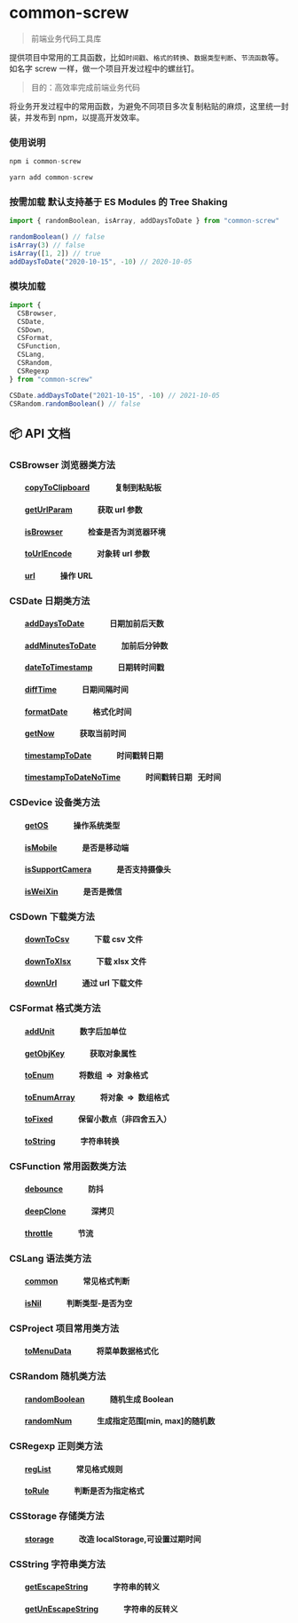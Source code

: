 # common-screw

> 前端业务代码工具库

提供项目中常用的工具函数，比如`时间戳`、`格式的转换`、`数据类型判断`、`节流函数`等。如名字 screw 一样，做一个项目开发过程中的螺丝钉。

> 目的：高效率完成前端业务代码

将业务开发过程中的常用函数，为避免不同项目多次复制粘贴的麻烦，这里统一封装，并发布到 npm，以提高开发效率。

### 使用说明

```js
npm i common-screw

```

```js
yarn add common-screw

```

### 按需加载 默认支持基于 ES Modules 的 Tree Shaking

```js
import { randomBoolean, isArray, addDaysToDate } from "common-screw"

randomBoolean() // false
isArray(3) // false
isArray([1, 2]) // true
addDaysToDate("2020-10-15", -10) // 2020-10-05
```

### 模块加载

```js
import {
  CSBrowser,
  CSDate,
  CSDown,
  CSFormat,
  CSFunction,
  CSLang,
  CSRandom,
  CSRegexp
} from "common-screw"

CSDate.addDaysToDate("2021-10-15", -10) // 2021-10-05
CSRandom.randomBoolean() // false
```

## :package: API 文档

### CSBrowser 浏览器类方法

#### &emsp;&emsp;[copyToClipboard](https://github.com/giseles/common-screw/blob/main/src/browser/copyToClipboard.ts) &emsp;&emsp;&emsp;复制到粘贴板

#### &emsp;&emsp;[getUrlParam](https://github.com/giseles/common-screw/blob/main/src/browser/getUrlParam.ts) &emsp;&emsp;&emsp;获取 url 参数

#### &emsp;&emsp;[isBrowser](https://github.com/giseles/common-screw/blob/main/src/browser/isBrowser.ts) &emsp;&emsp;&emsp;检查是否为浏览器环境

#### &emsp;&emsp;[toUrlEncode](https://github.com/giseles/common-screw/blob/main/src/browser/toUrlEncode.ts) &emsp;&emsp;&emsp;对象转 url 参数

#### &emsp;&emsp;[url](https://github.com/giseles/common-screw/blob/main/src/browser/url.ts) &emsp;&emsp;&emsp;操作 URL

### CSDate 日期类方法

#### &emsp;&emsp;[addDaysToDate](https://github.com/giseles/common-screw/blob/main/src/date/addDaysToDate.ts) &emsp;&emsp;&emsp;日期加前后天数

#### &emsp;&emsp;[addMinutesToDate](https://github.com/giseles/common-screw/blob/main/src/date/addMinutesToDate.ts) &emsp;&emsp;&emsp;加前后分钟数

#### &emsp;&emsp;[dateToTimestamp](https://github.com/giseles/common-screw/blob/main/src/date/dateToTimestamp.ts) &emsp;&emsp;&emsp;日期转时间戳

#### &emsp;&emsp;[diffTime](https://github.com/giseles/common-screw/blob/main/src/date/diffTime.ts) &emsp;&emsp;&emsp;日期间隔时间

#### &emsp;&emsp;[formatDate](https://github.com/giseles/common-screw/blob/main/src/date/formatDate.ts) &emsp;&emsp;&emsp;格式化时间

#### &emsp;&emsp;[getNow](https://github.com/giseles/common-screw/blob/main/src/date/getNow.ts) &emsp;&emsp;&emsp;获取当前时间

#### &emsp;&emsp;[timestampToDate](https://github.com/giseles/common-screw/blob/main/src/date/timestampToDate.ts) &emsp;&emsp;&emsp;时间戳转日期

#### &emsp;&emsp;[timestampToDateNoTime](https://github.com/giseles/common-screw/blob/main/src/date/timestampToDateNoTime.ts) &emsp;&emsp;&emsp;时间戳转日期   无时间  

### CSDevice 设备类方法

#### &emsp;&emsp;[getOS](https://github.com/giseles/common-screw/blob/main/src/device/getOS.ts) &emsp;&emsp;&emsp;操作系统类型

#### &emsp;&emsp;[isMobile](https://github.com/giseles/common-screw/blob/main/src/device/isMobile.ts) &emsp;&emsp;&emsp;是否是移动端

#### &emsp;&emsp;[isSupportCamera](https://github.com/giseles/common-screw/blob/main/src/device/isSupportCamera.ts) &emsp;&emsp;&emsp;是否支持摄像头

#### &emsp;&emsp;[isWeiXin](https://github.com/giseles/common-screw/blob/main/src/device/isWeiXin.ts) &emsp;&emsp;&emsp;是否是微信

### CSDown 下载类方法

#### &emsp;&emsp;[downToCsv](https://github.com/giseles/common-screw/blob/main/src/down/downToCsv.ts) &emsp;&emsp;&emsp;下载 csv 文件

#### &emsp;&emsp;[downToXlsx](https://github.com/giseles/common-screw/blob/main/src/down/downToXlsx.ts) &emsp;&emsp;&emsp;下载 xlsx 文件

#### &emsp;&emsp;[downUrl](https://github.com/giseles/common-screw/blob/main/src/down/downUrl.ts) &emsp;&emsp;&emsp;通过 url 下载文件

### CSFormat 格式类方法

#### &emsp;&emsp;[addUnit](https://github.com/giseles/common-screw/blob/main/src/format/addUnit.ts) &emsp;&emsp;&emsp;数字后加单位

#### &emsp;&emsp;[getObjKey](https://github.com/giseles/common-screw/blob/main/src/format/getObjKey.ts) &emsp;&emsp;&emsp;获取对象属性

#### &emsp;&emsp;[toEnum](https://github.com/giseles/common-screw/blob/main/src/format/toEnum.ts) &emsp;&emsp;&emsp;将数组  =>  对象格式

#### &emsp;&emsp;[toEnumArray](https://github.com/giseles/common-screw/blob/main/src/format/toEnumArray.ts) &emsp;&emsp;&emsp;将对象  =>  数组格式

#### &emsp;&emsp;[toFixed](https://github.com/giseles/common-screw/blob/main/src/format/toFixed.ts) &emsp;&emsp;&emsp;保留小数点（非四舍五入）

#### &emsp;&emsp;[toString](https://github.com/giseles/common-screw/blob/main/src/format/toString.ts) &emsp;&emsp;&emsp;字符串转换

### CSFunction 常用函数类方法

#### &emsp;&emsp;[debounce](https://github.com/giseles/common-screw/blob/main/src/function/debounce.ts) &emsp;&emsp;&emsp;防抖

#### &emsp;&emsp;[deepClone](https://github.com/giseles/common-screw/blob/main/src/function/deepClone.ts) &emsp;&emsp;&emsp;深拷贝

#### &emsp;&emsp;[throttle](https://github.com/giseles/common-screw/blob/main/src/function/throttle.ts) &emsp;&emsp;&emsp;节流

### CSLang 语法类方法

#### &emsp;&emsp;[common](https://github.com/giseles/common-screw/blob/main/src/lang/common.ts) &emsp;&emsp;&emsp;常见格式判断

#### &emsp;&emsp;[isNil](https://github.com/giseles/common-screw/blob/main/src/lang/isNil.ts) &emsp;&emsp;&emsp;判断类型-是否为空

### CSProject 项目常用类方法

#### &emsp;&emsp;[toMenuData](https://github.com/giseles/common-screw/blob/main/src/project/toMenuData.ts) &emsp;&emsp;&emsp;将菜单数据格式化

### CSRandom 随机类方法

#### &emsp;&emsp;[randomBoolean](https://github.com/giseles/common-screw/blob/main/src/random/randomBoolean.ts) &emsp;&emsp;&emsp;随机生成 Boolean

#### &emsp;&emsp;[randomNum](https://github.com/giseles/common-screw/blob/main/src/random/randomNum.ts) &emsp;&emsp;&emsp;生成指定范围[min, max]的随机数

### CSRegexp 正则类方法

#### &emsp;&emsp;[regList](https://github.com/giseles/common-screw/blob/main/src/regexp/regList.ts) &emsp;&emsp;&emsp;常见格式规则

#### &emsp;&emsp;[toRule](https://github.com/giseles/common-screw/blob/main/src/regexp/toRule.ts) &emsp;&emsp;&emsp;判断是否为指定格式

### CSStorage 存储类方法

#### &emsp;&emsp;[storage](https://github.com/giseles/common-screw/blob/main/src/storage/storage.ts) &emsp;&emsp;&emsp;改造 localStorage,可设置过期时间

### CSString 字符串类方法

#### &emsp;&emsp;[getEscapeString](https://github.com/giseles/common-screw/blob/main/src/string/getEscapeString.ts) &emsp;&emsp;&emsp;字符串的转义

#### &emsp;&emsp;[getUnEscapeString](https://github.com/giseles/common-screw/blob/main/src/string/getUnEscapeString.ts) &emsp;&emsp;&emsp;字符串的反转义
